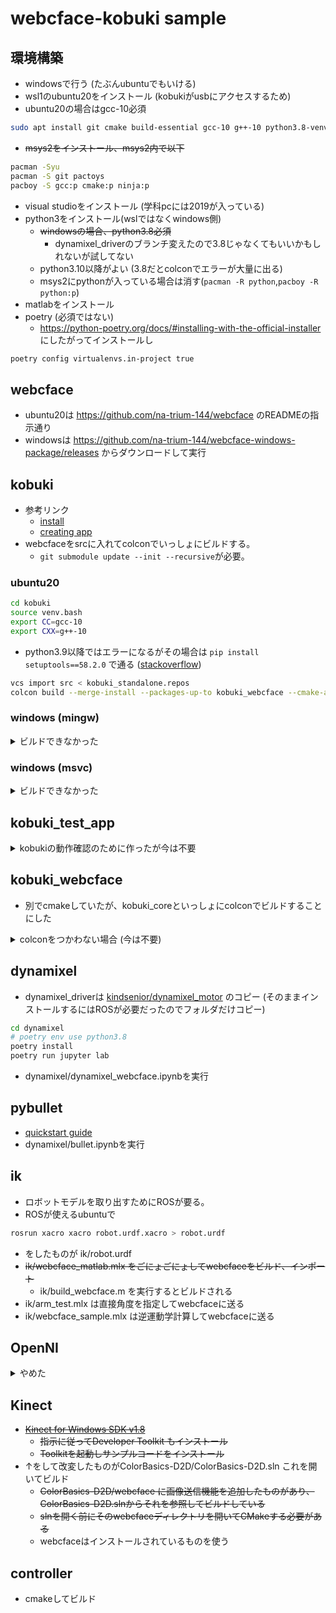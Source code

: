 # webcface-kobuki sample

## 環境構築
* windowsで行う (たぶんubuntuでもいける)
* wsl1のubuntu20をインストール (kobukiがusbにアクセスするため)
* ubuntu20の場合はgcc-10必須
```sh
sudo apt install git cmake build-essential gcc-10 g++-10 python3.8-venv
```
* ~~msys2をインストール、msys2内で以下~~
```sh
pacman -Syu
pacman -S git pactoys
pacboy -S gcc:p cmake:p ninja:p
```
* visual studioをインストール (学科pcには2019が入っている)
* python3をインストール(wslではなくwindows側)
  * ~~windowsの場合、python3.8必須~~
    * dynamixel_driverのブランチ変えたので3.8じゃなくてもいいかもしれないが試してない
  * python3.10以降がよい (3.8だとcolconでエラーが大量に出る)
  * msys2にpythonが入っている場合は消す(`pacman -R python`,`pacboy -R python:p`)
* matlabをインストール
* poetry (必須ではない)
  * https://python-poetry.org/docs/#installing-with-the-official-installer にしたがってインストールし
```sh
poetry config virtualenvs.in-project true
```

## webcface
* ubuntu20は https://github.com/na-trium-144/webcface のREADMEの指示通り
* windowsは https://github.com/na-trium-144/webcface-windows-package/releases からダウンロードして実行

## kobuki
* 参考リンク
  * [install](https://kobuki.readthedocs.io/en/devel/software.html)
  * [creating app](https://kobuki.readthedocs.io/en/devel/applications.html)
* webcfaceをsrcに入れてcolconでいっしょにビルドする。
  * `git submodule update --init --recursive`が必要。

### ubuntu20
```sh
cd kobuki
source venv.bash
export CC=gcc-10
export CXX=g++-10
```
* python3.9以降ではエラーになるがその場合は `pip install setuptools==58.2.0` で通る ([stackoverflow](https://stackoverflow.com/questions/75211362/import-distutils-command-bdist-wininst-as-orig))
```sh
vcs import src < kobuki_standalone.repos
colcon build --merge-install --packages-up-to kobuki_webcface --cmake-args -DBUILD_TESTING=OFF -DWEBCFACE_USE_OPENCV=off --no-warn-unused-cli -Wno-dev
```

### windows (mingw)

<details><summary>ビルドできなかった</summary>

* kobukiはmingwを想定して作られてないのでエラー解決のためフラグをいろいろ追加
```sh
cd kobuki
python3.10 -m venv .venv
export PYTHONPATH="$(pwd)/.venv/Lib/site-packages:$(pwd)/install/Lib/site-packages"
cmd //k .\\.venv\\Scripts\\activate.bat
pip install wheel
pip install setuptools==58.2.0 vcstool==0.2.14 colcon-common-extensions==0.2.1
vcs import src < kobuki_standalone.repos
colcon build --merge-install --packages-up-to kobuki_webcface --cmake-args -DBUILD_TESTING=OFF -DWEBCFACE_USE_OPENCV=OFF -DWEBCFACE_FIND_LIBS=OFF "-DCMAKE_CXX_FLAGS=-Wno-unused-parameter -Wno-narrowing" -DECL_PLATFORM_HAS_POSIX_THREADS=FALSE -DECL_PLATFORM_HAS_WIN32_THREADS=TRUE -GNinja --no-warn-unused-cli -Wno-dev
```
* まだちょっとエラー出る

</details>

### windows (msvc)

<details><summary>ビルドできなかった</summary>

* msvcでは
	* git for windowsが必要
	* developer command promptでやる
	* venv.bashの代わりに手動で以下のようにやる
```cmd
python3 -m venv .venv
.venv\Scripts\activate
pip install wheel
pip install setuptools==45.2.0 vcstool==0.2.14 colcon-common-extensions==0.2.1
```
	* kobuki\src\ecl_core\ecl_ipc\src\ に空のdummy.cppを作成し、kobuki\src\ecl_core\ecl_ipc\src\CMakeLists.txt を修正 (必要ないかも)
```cmake
if(ECL_PLATFORM_HAS_POSIX_THREADS)
  add_subdirectory(lib)
else()
  add_library(${PROJECT_NAME} dummy.cpp)
  set_target_properties(${PROJECT_NAME}
    PROPERTIES
      SOVERSION ${${PROJECT_NAME}_VERSION}
      VERSION ${${PROJECT_NAME}_VERSION}
  )
  install(TARGETS ${PROJECT_NAME} EXPORT ${PROJECT_NAME}
    RUNTIME DESTINATION bin
    ARCHIVE DESTINATION lib
    LIBRARY DESTINATION lib
  )
endif()
```
* kobuki\src\ecl_core\ecl_geometry\include\ecl\geometry\angle.hpp の41,55,115,138行目の`ecl_geometry_PUBLIC`を削除
* kobuki\src\kobuki_core\include\kobuki_core\macros.hpp の31行目`kobuki_EXPORTS`→`kobuki_core_EXPORTS`
* kobuki\src\kobuki_core\CMakeLists.txt に`add_compile_options(/permissive-)`追加
* kobuki\src\kobuki_core\include\kobuki_core\logging.hpp に`#undef ERROR`追加
* kobuki\src\kobuki_core\src\driver\kobuki.cpp の57行目`0.0/0.0`→`std::numeric_limits<double>::quiet_NaN()`
* (これでもまだ通らない)
* msvcでは` --cmake-args -DCMAKE_WINDOWS_EXPORT_ALL_SYMBOLS=ON`を追加
</details>


## kobuki_test_app
<details><summary>kobukiの動作確認のために作ったが今は不要</summary>

```sh
source kobuki/install/setup.bash
cd kobuki_test_app
cmake -Bbuild
make -Cbuild
./build/main
```
</details>

## kobuki_webcface
* 別でcmakeしていたが、kobuki_coreといっしょにcolconでビルドすることにした

<details><summary>colconをつかわない場合 (今は不要)</summary>

```sh
source kobuki/install/setup.bash
cd kobuki_webcface
CC=gcc-10 CXX=g++-10 cmake -Bbuild
make -Cbuild
./build/main
```
</details>

## dynamixel
* dynamixel_driverは [kindsenior/dynamixel_motor](https://github.com/kindsenior/dynamixel_motor/tree/noetic-support-python3) のコピー (そのままインストールするにはROSが必要だったのでフォルダだけコピー)

```sh
cd dynamixel
# poetry env use python3.8
poetry install
poetry run jupyter lab
```
* dynamixel/dynamixel_webcface.ipynbを実行

## pybullet
* [quickstart guide](https://docs.google.com/document/d/10sXEhzFRSnvFcl3XxNGhnD4N2SedqwdAvK3dsihxVUA/edit#heading=h.2ye70wns7io3)
* dynamixel/bullet.ipynbを実行

## ik
* ロボットモデルを取り出すためにROSが要る。
* ROSが使えるubuntuで
```sh
rosrun xacro xacro robot.urdf.xacro > robot.urdf
```
* をしたものが ik/robot.urdf
* ~~ik/webcface_matlab.mlx をごにょごにょしてwebcfaceをビルド、インポート~~
  * ik/build_webcface.m を実行するとビルドされる
* ik/arm_test.mlx は直接角度を指定してwebcfaceに送る
* ik/webcface_sample.mlx は逆運動学計算してwebcfaceに送る


## OpenNI
<details><summary>やめた</summary>

* Visual Studio Installerで「最新の v142 ビルドツール用 C++ MFC (x86 および x64)」を追加する。
* OpenNI/Include/XnPlatform.h の56-58行をコメントアウト
* OpenNI/Platform/Win32/Build/OpenNI.sln を開き、ソリューションのビルド
* OpenNI/Platform/Win32/Driver/Binにあるドライバーをインストールする
* READMEの手順どおりにインストールしようとするとうまくいかない
  * OpenNI/Platform/Win32/CreateRedist/RedistMaker.bat の38行目を `python Redist_OpenNi.py %1 %2 %3 %4` にする
```cmd
pip install pywin32
cd OpenNI\Platform\Win32\CreateRedist
RedistMaker.bat y 64 y
```
  * めっちゃエラーが出る
</details>

## Kinect
* ~~[Kinect for Windows SDK v1.8](https://www.microsoft.com/en-us/download/details.aspx?id=40278)~~
  * ~~指示に従ってDeveloper Toolkit もインストール~~
  * ~~Toolkitを起動しサンプルコードをインストール~~
* ↑をして改変したものがColorBasics-D2D/ColorBasics-D2D.sln これを開いてビルド
  * ~~ColorBasics-D2D/webcface に画像送信機能を追加したものがあり、ColorBasics-D2D.slnからそれを参照してビルドしている~~
  * ~~slnを開く前にそのwebcfaceディレクトリを開いてCMakeする必要がある~~
  * webcfaceはインストールされているものを使う

## controller
* cmakeしてビルド
